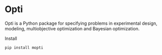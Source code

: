 # Opti

Opti is a Python package for specifying problems in experimental design, modeling, multiobjective optimization and Bayesian optimization.

Install
```
pip install mopti
```
